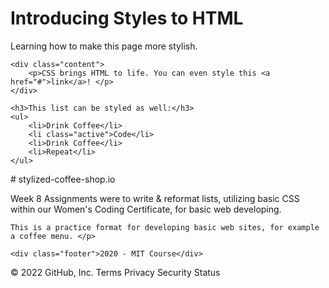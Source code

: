 <html>

<head>
    <link rel="stylesheet" href="./Introducing Styles to HMTL.css">
</head>

<body id="main">
    <h1>Introducing Styles to HTML</h1>
    <p>Learning how to make this page more stylish.</p>

    <div class="content">
        <p>CSS brings HTML to life. You can even style this <a href="#">link</a>! </p>
    </div>

    <h3>This list can be styled as well:</h3>
    <ul>
        <li>Drink Coffee</li>
        <li class="active">Code</li>
        <li>Drink Coffee</li>
        <li>Repeat</li>
    </ul>
  <p># stylized-coffee-shop.io

Week 8 Assignments were to write & reformat lists, utilizing basic CSS within our Women's Coding Certificate, for basic web developing.

    This is a practice format for developing basic web sites, for example a coffee menu. </p>

    <div class="footer">2020 - MIT Course</div>
</body>

</html>
© 2022 GitHub, Inc.
Terms
Privacy
Security
Status

